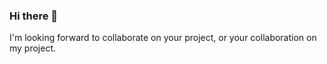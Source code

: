 ### Hi there 👋

I'm looking forward to collaborate on your project, or your collaboration on my project.
